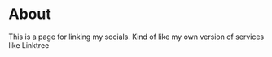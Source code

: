 # About
This is a page for linking my socials. Kind of like my own version of services like Linktree
